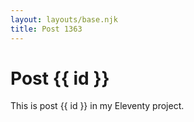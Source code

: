 ```yaml
---
layout: layouts/base.njk
title: Post 1363
---
```


# Post {{ id }}

This is post {{ id }} in my Eleventy project.
